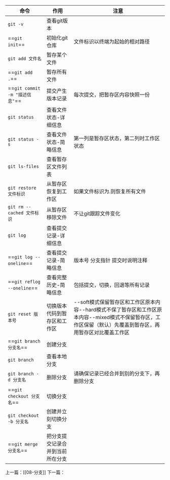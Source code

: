 
| 命令                         | 作用               | 注意                                                                                       |
| -------------------------- | ---------------- | ---------------------------------------------------------------------------------------- |
| `git -v`                   | 查看git版本          |                                                                                          |
| ==`git init`==             | 初始化git仓库         | 文件标识以终端为起始的相对路径                                                                          |
| `git add 文件名`              | 暂存某个文件           |                                                                                          |
| ==`git add .`==            | 暂存所有文件           |                                                                                          |
| ==`git commit -m "描述信息"`== | 提交产生版本记录         | 每次提交，把暂存区内容快照一份                                                                          |
| `git status`               | 查看文件状态-详细信息      |                                                                                          |
| `git status -s`            | 查看文件状态-简略信息      | 第一列是暂存区状态，第二列时工作区状态                                                                      |
| `git ls-files`             | 查看暂存区文件列表        |                                                                                          |
| `git restore 文件标识`         | 从暂存区恢复到工作区       | 如果文件标识为.则恢复所有文件                                                                          |
| `git rm --cached 文件标识`     | 从暂存区移除文件         | 不让git跟踪文件变化                                                                              |
| `git log`                  | 查看提交记录-详细信息      |                                                                                          |
| ==`git log --oneline`==    | 查看提交记录-简略信息      | 版本号 分支指针 提交时说明注释                                                                         |
| ==`git reflog --oneline`== | 查看完整历史-简略信息      | 包括提交，切换，回退等所有记录                                                                          |
| `git reset 版本号`            | 切换版本代码到暂存区和工作区   | --soft模式保留暂存区和工作区原本内容--hard模式不保了暂存区和工作区原本内容--mixed模式不保留暂存区，工作区保留（默认）先覆盖到暂存区，再用暂存区对比覆盖工作区 |
| ==`git branch 分支名`==       | 创建分支             |                                                                                          |
| `git branch `              | 查看本地分支           |                                                                                          |
| `git branch -d 分支名`        | 删除分支             | 请确保记录已经合并到别的分支下，再删除分支                                                                    |
| ==`git checkout 分支名`==     | 切换分支             |                                                                                          |
| `git checkout -b 分支名`      | 创建并立刻切换分支        |                                                                                          |
| ==`git merge 分支名`==        | 把分支提交记录合并到当前所在分支 |                                                                                          |


上一篇：[[08-分支]]
下一篇：
